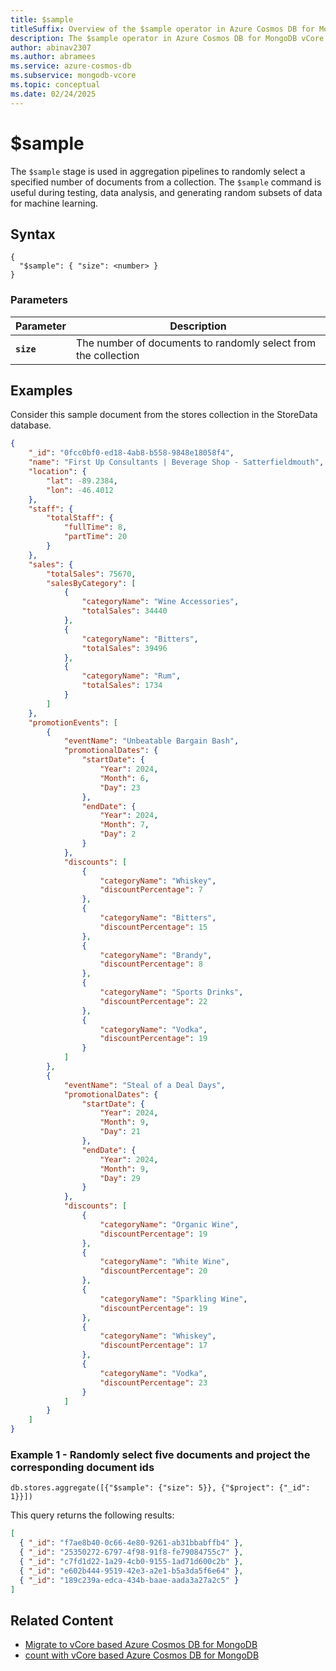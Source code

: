 ```yaml
---
title: $sample
titleSuffix: Overview of the $sample operator in Azure Cosmos DB for MongoDB vCore
description: The $sample operator in Azure Cosmos DB for MongoDB vCore returns a randomly selected number of documents
author: abinav2307
ms.author: abramees
ms.service: azure-cosmos-db
ms.subservice: mongodb-vcore
ms.topic: conceptual
ms.date: 02/24/2025
---
```


# $sample
The `$sample` stage is used in aggregation pipelines to randomly select a specified number of documents from a collection. The `$sample` command is useful during testing, data analysis, and generating random subsets of data for machine learning.

## Syntax

```mongodb
{
  "$sample": { "size": <number> }
}
```

### Parameters

| Parameter | Description |
| --- | --- |
| **`size`** | The number of documents to randomly select from the collection|

## Examples
Consider this sample document from the stores collection in the StoreData database.

```json
{
    "_id": "0fcc0bf0-ed18-4ab8-b558-9848e18058f4",
    "name": "First Up Consultants | Beverage Shop - Satterfieldmouth",
    "location": {
        "lat": -89.2384,
        "lon": -46.4012
    },
    "staff": {
        "totalStaff": {
            "fullTime": 8,
            "partTime": 20
        }
    },
    "sales": {
        "totalSales": 75670,
        "salesByCategory": [
            {
                "categoryName": "Wine Accessories",
                "totalSales": 34440
            },
            {
                "categoryName": "Bitters",
                "totalSales": 39496
            },
            {
                "categoryName": "Rum",
                "totalSales": 1734
            }
        ]
    },
    "promotionEvents": [
        {
            "eventName": "Unbeatable Bargain Bash",
            "promotionalDates": {
                "startDate": {
                    "Year": 2024,
                    "Month": 6,
                    "Day": 23
                },
                "endDate": {
                    "Year": 2024,
                    "Month": 7,
                    "Day": 2
                }
            },
            "discounts": [
                {
                    "categoryName": "Whiskey",
                    "discountPercentage": 7
                },
                {
                    "categoryName": "Bitters",
                    "discountPercentage": 15
                },
                {
                    "categoryName": "Brandy",
                    "discountPercentage": 8
                },
                {
                    "categoryName": "Sports Drinks",
                    "discountPercentage": 22
                },
                {
                    "categoryName": "Vodka",
                    "discountPercentage": 19
                }
            ]
        },
        {
            "eventName": "Steal of a Deal Days",
            "promotionalDates": {
                "startDate": {
                    "Year": 2024,
                    "Month": 9,
                    "Day": 21
                },
                "endDate": {
                    "Year": 2024,
                    "Month": 9,
                    "Day": 29
                }
            },
            "discounts": [
                {
                    "categoryName": "Organic Wine",
                    "discountPercentage": 19
                },
                {
                    "categoryName": "White Wine",
                    "discountPercentage": 20
                },
                {
                    "categoryName": "Sparkling Wine",
                    "discountPercentage": 19
                },
                {
                    "categoryName": "Whiskey",
                    "discountPercentage": 17
                },
                {
                    "categoryName": "Vodka",
                    "discountPercentage": 23
                }
            ]
        }
    ]
}
```

### Example 1 - Randomly select five documents and project the corresponding document ids

```mongodb
db.stores.aggregate([{"$sample": {"size": 5}}, {"$project": {"_id": 1}}])
```

This query returns the following results:
```json
[
  { "_id": "f7ae8b40-0c66-4e80-9261-ab31bbabffb4" },
  { "_id": "25350272-6797-4f98-91f8-fe79084755c7" },
  { "_id": "c7fd1d22-1a29-4cb0-9155-1ad71d600c2b" },
  { "_id": "e602b444-9519-42e3-a2e1-b5a3da5f6e64" },
  { "_id": "189c239a-edca-434b-baae-aada3a27a2c5" }
]
```

## Related Content

- [Migrate to vCore based Azure Cosmos DB for MongoDB](https://aka.ms/migrate-to-azure-cosmosdb-for-mongodb-vcore)
- [count with vCore based Azure Cosmos DB for MongoDB](count.md)
